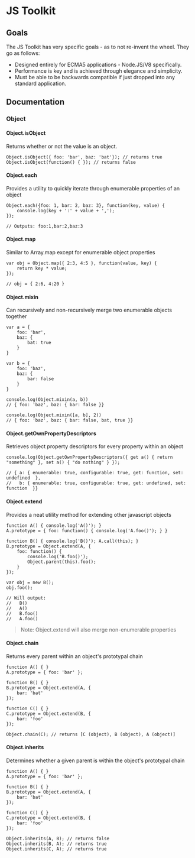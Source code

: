 # JS Toolkit

## Goals
The JS Toolkit has very specific goals - as to not re-invent the wheel. They go as follows:

* Designed entirely for ECMA5 applications - Node.JS/V8 specifically.
* Performance is key and is achieved through elegance and simplicity.
* Must be able to be backwards compatible if just dropped into any standard application.

## Documentation

### Object

#### Object.isObject
Returns whether or not the value is an object.

	Object.isObject({ foo: 'bar', baz: 'bat'}); // returns true
	Object.isObject(function() { }); // returns false
	
#### Object.each
Provides a utility to quickly iterate through enumerable properties of an object

	Object.each({foo: 1, bar: 2, baz: 3}, function(key, value) {
		console.log(key + ':' + value + ',');
	});
	
	// Outputs: foo:1,bar:2,baz:3
	
#### Object.map
Similar to Array.map except for enumerable object properties

	var obj = Object.map({ 2:3, 4:5 }, function(value, key) {
		return key * value;
	});
	
	// obj = { 2:6, 4:20 }
	
#### Object.mixin
Can recursively and non-recursively merge two enumerable objects together

	var a = {
		foo: 'bar',
		baz: {
			bat: true
		}
	}
	
	var b = {
		foo: 'baz',
		baz: {
			bar: false
		}
	}
	
	console.log(Object.mixin(a, b))
	// { foo: 'baz', baz: { bar: false }}
	
	console.log(Object.mixin([a, b], 2))
	// { foo: 'baz', baz: { bar: false, bat, true }}
	
#### Object.getOwnPropertyDescriptors
Retrieves object property descriptors for every property within an object

	console.log(Object.getOwnPropertyDescriptors({ get a() { return "something" }, set a() { "do nothing" } });
	
	// { a: { enumerable: true, configurable: true, get: function, set: undefined  },
	//   b: { enumerable: true, configurable: true, get: undefined, set: function  }}
	
#### Object.extend
Provides a neat utility method for extending other javascript objects

	function A() { console.log('A()'); }
	A.prototype = { foo: function() { console.log('A.foo()'); } }
	
	function B() { console.log('B()'); A.call(this); }
	B.prototype = Object.extend(A, {
		foo: function() {
			console.log('B.foo()');
			Object.parent(this).foo();
		}
	});
	
	var obj = new B();
	obj.foo();
	
	// Will output:
	//   B()
	//   A()
	//   B.foo()
	//   A.foo()
	
> Note: Object.extend will also merge non-enumerable properties
	
#### Object.chain
Returns every parent within an object's prototypal chain

	function A() { }
	A.prototype = { foo: 'bar' };

	function B() { }
	B.prototype = Object.extend(A, {
		bar: 'bat'
	});

	function C() { }
	C.prototype = Object.extend(B, {
		bar: 'foo'
	});

	Object.chain(C); // returns [C (object), B (object), A (object)]
	
#### Object.inherits
Determines whether a given parent is within the object's prototypal chain

	function A() { }
	A.prototype = { foo: 'bar' };
	
	function B() { }
	B.prototype = Object.extend(A, {
		bar: 'bat'
	});
	
	function C() { }
	C.prototype = Object.extend(B, {
		bar: 'foo'
	});
	
	Object.inherits(A, B); // returns false
	Object.inherits(B, A); // returns true
	Object.inherits(C, A); // returns true